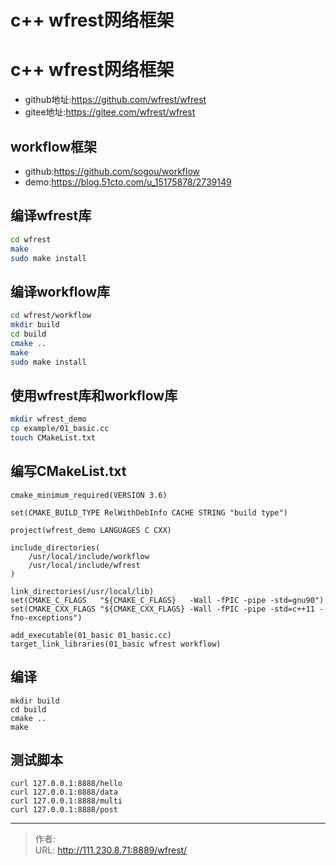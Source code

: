 # c++ wfrest网络框架


<!--more-->

# c++ wfrest网络框架
- github地址:https://github.com/wfrest/wfrest
- gitee地址:https://gitee.com/wfrest/wfrest

## workflow框架
- github:https://github.com/sogou/workflow
- demo:https://blog.51cto.com/u_15175878/2739149

## 编译wfrest库
```bash
cd wfrest
make
sudo make install
```


## 编译workflow库
```bash
cd wfrest/workflow
mkdir build
cd build
cmake ..
make
sudo make install
```

## 使用wfrest库和workflow库
```bash
mkdir wfrest_demo
cp example/01_basic.cc
touch CMakeList.txt
```

## 编写CMakeList.txt
```
cmake_minimum_required(VERSION 3.6)

set(CMAKE_BUILD_TYPE RelWithDebInfo CACHE STRING "build type")

project(wfrest_demo LANGUAGES C CXX)

include_directories(
	/usr/local/include/workflow
	/usr/local/include/wfrest
)

link_directories(/usr/local/lib)
set(CMAKE_C_FLAGS   "${CMAKE_C_FLAGS}   -Wall -fPIC -pipe -std=gnu90")
set(CMAKE_CXX_FLAGS "${CMAKE_CXX_FLAGS} -Wall -fPIC -pipe -std=c++11 -fno-exceptions")

add_executable(01_basic 01_basic.cc)
target_link_libraries(01_basic wfrest workflow)
```

## 编译
```
mkdir build
cd build
cmake ..
make
```

## 测试脚本
```
curl 127.0.0.1:8888/hello
curl 127.0.0.1:8888/data
curl 127.0.0.1:8888/multi
curl 127.0.0.1:8888/post
```


---

> 作者:   
> URL: http://111.230.8.71:8889/wfrest/  

